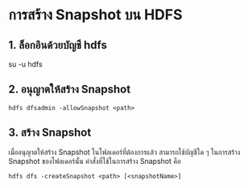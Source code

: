 # การสร้าง Snapshot บน HDFS

## 1. ล็อกอินด้วยบัญชี hdfs
su -u hdfs

## 2. อนุญาตให้สร้าง Snapshot
```
hdfs dfsadmin -allowSnapshot <path>
```

## 3. สร้าง Snapshot
เมื่ออนุญาตให้สร้าง Snapshot ในโฟลเดอร์ที่ต้องการแล้ว สามารถใช้บัญชีใด ๆ ในการสร้าง Snapshot ของโฟลเดอร์นั้น คำสั่งที่ใช้ในการสร้าง Snapshot คือ
```
hdfs dfs -createSnapshot <path> [<snapshotName>]
```